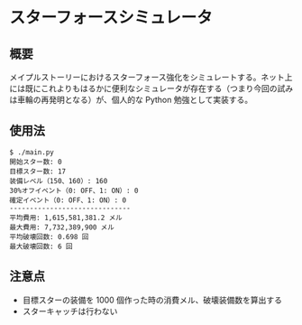 # スターフォースシミュレータ

## 概要

メイプルストーリーにおけるスターフォース強化をシミュレートする。ネット上には既にこれよりもはるかに便利なシミュレータが存在する（つまり今回の試みは車輪の再発明となる）が、個人的な Python 勉強として実装する。

## 使用法

```
$ ./main.py
開始スター数: 0
目標スター数: 17
装備レベル（150、160）: 160
30%オフイベント（0: OFF、1: ON）: 0
確定イベント（0: OFF、1: ON）: 0
------------------------------
平均費用: 1,615,581,381.2 メル
最大費用: 7,732,389,900 メル
平均破壊回数: 0.698 回
最大破壊回数: 6 回
```

## 注意点

- 目標スターの装備を 1000 個作った時の消費メル、破壊装備数を算出する
- スターキャッチは行わない
